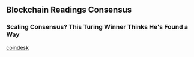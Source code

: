 ## Blockchain Readings Consensus

### Scaling Consensus? This Turing Winner Thinks He's Found a Way
[coindesk](http://www.coindesk.com/scalable-blockchain-consensus-turing-award-winner-thinks-hes-got-solution/)
